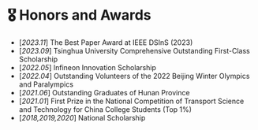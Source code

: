 # 🎖 Honors and Awards
- [*2023.11*]  The Best Paper Award at IEEE DSInS (2023)
- [*2023.09*]  Tsinghua University Comprehensive Outstanding First-Class Scholarship
- [*2022.05*]  Infineon Innovation Scholarship
- [*2022.04*]  Outstanding Volunteers of the 2022 Beijing Winter Olympics and Paralympics
- [*2021.06*]  Outstanding Graduates of Hunan Province
- [*2021.01*]  First Prize in the National Competition of Transport Science and Technology for China College Students (Top 1%)
- [*2018,2019,2020*]  National Scholarship
